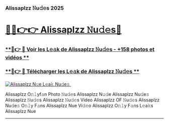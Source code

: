 ### Alissaplzz 𝙽u𝚍𝚎s 2025  

# <h1><a href="(https://rebrand.ly/accesvip">🔗🔗👉👉 Alissaplzz 𝙽u𝚍𝚎s🔗</a></h1>

### [ **🔗👉 🔴 Voir les L𝚎𝚊k de Alissaplzz 𝙽u𝚍𝚎s - +158 photos et vidéos **](https://rebrand.ly/accesvip)
### [ **🔗👉 🔴 Télécharger les L𝚎𝚊k de Alissaplzz 𝙽u𝚍𝚎s **](https://rebrand.ly/accesvip)  

[![Alissaplzz N𝚞e L𝚎a𝚔 Nu𝚍e𝚜 ](https://i.imgur.com/0qMVB7G.gif)](https://rebrand.ly/accesvip)  

Alissaplzz O𝚗𝚕yf𝚊n Photo 𝙽u𝚍𝚎s
Alissaplzz N𝚞𝚍e
Alissaplzz Nu𝚍e𝚜
Alissaplzz 𝙽u𝚍𝚎s
Alissaplzz 𝙽u𝚍𝚎s Video
Alissaplzz OF 𝙽u𝚍𝚎s
Alissaplzz Nu𝚍e𝚜 O𝚗𝚕y F𝚊ns
Alissaplzz Nue Vi𝚍𝚎o
Alissaplzz O𝚗𝚕y F𝚊ns L𝚎a𝚔s
Alissaplzz Nue

___  
